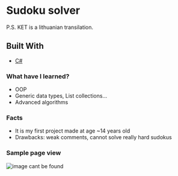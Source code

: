 # Sudoku solver


P.S. KET is a lithuanian transilation.

## Built With

* [C#](https://en.wikipedia.org/wiki/C_Sharp_(programming_language))

### What have I learned?

* OOP
* Generic data types, List collections...
* Advanced algorithms

### Facts

* It is my first project made at age ~14 years old
* Drawbacks: weak comments, cannot solve really hard sudokus

### Sample page view

![image cant be found](https://i.gyazo.com/88c7cc308d1ccff4f4a2ccb9ea03e107.png)


